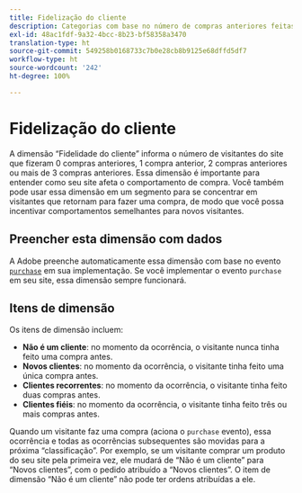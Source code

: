 ```yaml
---
title: Fidelização do cliente
description: Categorias com base no número de compras anteriores feitas por um visitante
exl-id: 48ac1fdf-9a32-4bcc-8b23-bf58358a3470
translation-type: ht
source-git-commit: 549258b0168733c7b0e28cb8b9125e68dffd5df7
workflow-type: ht
source-wordcount: '242'
ht-degree: 100%

---
```


# Fidelização do cliente

A dimensão “Fidelidade do cliente” informa o número de visitantes do site que fizeram 0 compras anteriores, 1 compra anterior, 2 compras anteriores ou mais de 3 compras anteriores. Essa dimensão é importante para entender como seu site afeta o comportamento de compra. Você também pode usar essa dimensão em um segmento para se concentrar em visitantes que retornam para fazer uma compra, de modo que você possa incentivar comportamentos semelhantes para novos visitantes.

## Preencher esta dimensão com dados

A Adobe preenche automaticamente essa dimensão com base no evento [`purchase`](/help/implement/vars/page-vars/events/event-purchase.md) em sua implementação. Se você implementar o evento `purchase` em seu site, essa dimensão sempre funcionará.

## Itens de dimensão

Os itens de dimensão incluem:

* **Não é um cliente**: no momento da ocorrência, o visitante nunca tinha feito uma compra antes.
* **Novos clientes**: no momento da ocorrência, o visitante tinha feito uma única compra antes.
* **Clientes recorrentes**: no momento da ocorrência, o visitante tinha feito duas compras antes.
* **Clientes fiéis**: no momento da ocorrência, o visitante tinha feito três ou mais compras antes.

Quando um visitante faz uma compra (aciona o `purchase` evento), essa ocorrência e todas as ocorrências subsequentes são movidas para a próxima “classificação”. Por exemplo, se um visitante comprar um produto do seu site pela primeira vez, ele mudará de “Não é um cliente” para “Novos clientes”, com o pedido atribuído a “Novos clientes”. O item de dimensão “Não é um cliente” não pode ter ordens atribuídas a ele.
